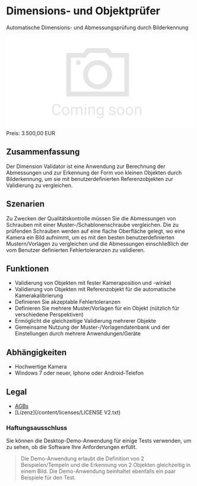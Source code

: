 # Dimensions- und Objektprüfer

Automatische Dimensions- und Abmessungsprüfung durch Bilderkennung

<div class="splash">
    <img alt="Splash" src="/tpl/img/placeholder_splash.png">
    <div class="price">Preis: 3.500,00 EUR</div>
    <div class="purchase">
        <!--<a class="button" href="#">Demo</a>
        <a class="button" href="#">Buy</a>-->
    </div>
</div>

## Zusammenfassung

Der Dimension Validator ist eine Anwendung zur Berechnung der Abmessungen und zur Erkennung der Form von kleinen Objekten durch Bilderkennung, um sie mit benutzerdefinierten Referenzobjekten zur Validierung zu vergleichen.

## Szenarien

Zu Zwecken der Qualitätskontrolle müssen Sie die Abmessungen von Schrauben mit einer Muster-/Schablonenschraube vergleichen. Die zu prüfenden Schrauben werden auf eine flache Oberfläche gelegt, wo eine Kamera ein Bild aufnimmt, um es mit den besten benutzerdefinierten Mustern/Vorlagen zu vergleichen und die Abmessungen einschließlich der vom Benutzer definierten Fehlertoleranzen zu validieren.

## Funktionen

* Validierung von Objekten mit fester Kameraposition und -winkel
* Validierung von Objekten mit Referenzobjekt für die automatische Kamerakalibrierung
* Definieren Sie akzeptable Fehlertoleranzen
* Definieren Sie mehrere Muster/Vorlagen für ein Objekt (nützlich für verschiedene Perspektiven)
* Ermöglicht die gleichzeitige Validierung mehrerer Objekte
* Gemeinsame Nutzung der Muster-/Vorlagendatenbank und der Einstellungen durch mehrere Anwendungen/Geräte

## Abhängigkeiten

* Hochwertige Kamera
* Windows 7 oder neuer, Iphone oder Android-Telefon

## Legal

* [AGBs](/de/terms)
* [Lizenz](/content/licenses/LICENSE V2.txt)

### Haftungsausschluss

Sie können die Desktop-Demo-Anwendung für einige Tests verwenden, um zu sehen, ob die Software Ihre Anforderungen erfüllt.

> Die Demo-Anwendung erlaubt die Definition von 2 Beispielen/Tempeln und die Erkennung von 2 Objekten gleichzeitig in einem Bild. Die Demo-Anwendung beinhaltet ebenfalls ein paar Beispiele für den Test.